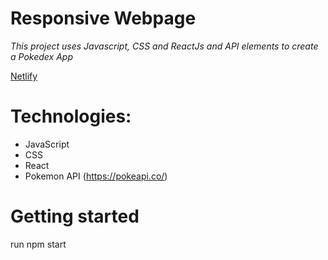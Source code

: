 # Responsive Webpage

*This project uses Javascript, CSS and ReactJs and API elements to create a Pokedex App*

[Netlify](https://pokedex-by-issa.netlify.app/)

# Technologies:
* JavaScript
* CSS
* React
* Pokemon API (https://pokeapi.co/)

# Getting started
run npm start